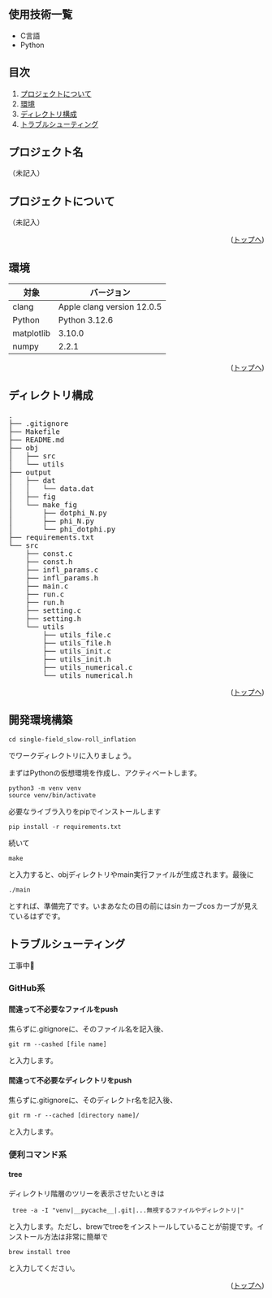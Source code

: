 <div id="top"></div>

## 使用技術一覧
* C言語
* Python

## 目次

1. [プロジェクトについて](#プロジェクトについて)
2. [環境](#環境)
3. [ディレクトリ構成](#ディレクトリ構成)
4. [トラブルシューティング](#トラブルシューティング)


## プロジェクト名
<!-- プロジェクトについて -->
（未記入）

## プロジェクトについて
<!-- プロジェクトの概要を記載 -->
（未記入）


<p align="right">(<a href="#top">トップへ</a>)</p>

## 環境

<!-- 言語、フレームワーク、ミドルウェア、インフラの一覧とバージョンを記載 -->

| 対象  | バージョン |
| --------------------- | ---------- |
| clang |Apple clang version 12.0.5 |
| Python | Python 3.12.6 |
| matplotlib | 3.10.0 |
| numpy | 2.2.1 |


<p align="right">(<a href="#top">トップへ</a>)</p>

## ディレクトリ構成

<!-- Treeコマンドを使ってディレクトリ構成を記載 -->
 <pre>
.
├── .gitignore
├── Makefile
├── README.md
├── obj
│   ├── src
│   └── utils
├── output
│   ├── dat
│   │   └── data.dat
│   ├── fig
│   └── make_fig
│       ├── dotphi_N.py
│       ├── phi_N.py
│       └── phi_dotphi.py
├── requirements.txt
└── src
    ├── const.c
    ├── const.h
    ├── infl_params.c
    ├── infl_params.h
    ├── main.c
    ├── run.c
    ├── run.h
    ├── setting.c
    ├── setting.h
    └── utils
        ├── utils_file.c
        ├── utils_file.h
        ├── utils_init.c
        ├── utils_init.h
        ├── utils_numerical.c
        └── utils_numerical.h
</pre>   

<p align="right">(<a href="#top">トップへ</a>)</p>

## 開発環境構築
```
cd single-field_slow-roll_inflation
```
でワークディレクトリに入りましょう。

まずはPythonの仮想環境を作成し、アクティベートします。
```
python3 -m venv venv
source venv/bin/activate
```
必要なライブラ入りをpipでインストールします
```
pip install -r requirements.txt
```
続いて
```
make
```
と入力すると、objディレクトリやmain実行ファイルが生成されます。最後に
```
./main
```
とすれば、準備完了です。いまあなたの目の前には$\sin$カーブ$\cos$カーブが見えているはずです。

## トラブルシューティング
工事中👷

### GitHub系

#### 間違って不必要なファイルをpush
焦らずに.gitignoreに、そのファイル名を記入後、
```
git rm --cashed [file name]
```
と入力します。

#### 間違って不必要なディレクトリをpush
焦らずに.gitignoreに、そのディレクトr名を記入後、
```
git rm -r --cached [directory name]/
```
と入力します。

### 便利コマンド系
#### tree
ディレクトリ階層のツリーを表示させたいときは
```
 tree -a -I "venv|__pycache__|.git|...無視するファイルやディレクトリ|"
```
と入力します。ただし、brewでtreeをインストールしていることが前提です。インストール方法は非常に簡単で
```
brew install tree
```
と入力してください。

<p align="right">(<a href="#top">トップへ</a>)</p>
